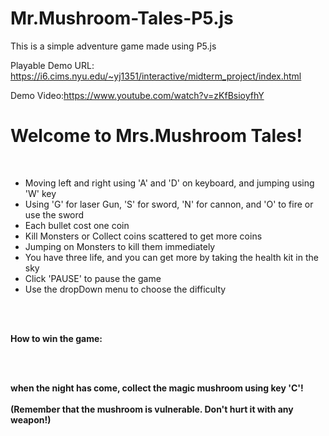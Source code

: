 # Mr.Mushroom-Tales-P5.js
This is a simple adventure game made using P5.js

Playable Demo URL: https://i6.cims.nyu.edu/~yj1351/interactive/midterm_project/index.html

Demo Video:https://www.youtube.com/watch?v=zKfBsioyfhY

<h1>Welcome to Mrs.Mushroom Tales!</h1>
      <br/>
      <div class="list">
        <ul>
          <li>Moving left and right using 'A' and 'D' on keyboard, and jumping using 'W' key</li>
          <li>Using 'G' for laser Gun, 'S' for sword, 'N' for cannon, and 'O' to fire or use the sword</li>
          <li>Each bullet cost one coin</li>
          <li>Kill Monsters or Collect coins scattered to get more coins</li>
          <li>Jumping on Monsters to kill them immediately</li>
          <li>You have three life, and you can get more by taking the health kit in the sky</li>
          <li>Click 'PAUSE' to pause the game</li>
          <li>Use the dropDown menu to choose the difficulty</li>
        </ul>
      </div>
        <br/>
        <br/>
        <p><strong>How to win the game: </strong></p><br/><br/><p><strong>when the night has come, collect the magic mushroom using key 'C'! <br/><br/>(Remember that the mushroom is vulnerable. Don't hurt it with any weapon!)</strong></p>
        <br/>
        <br/>



